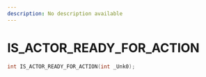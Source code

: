 ```yaml
---
description: No description available 
---
```


# IS_ACTOR_READY_FOR_ACTION

```cpp
int IS_ACTOR_READY_FOR_ACTION(int _Unk0);
```
